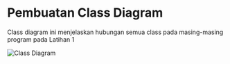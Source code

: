 # Pembuatan Class Diagram
Class diagram ini menjelaskan hubungan semua class pada masing-masing program pada Latihan 1

![Class Diagram](https://github.com/dummytarget/praxis-academy/tree/master/img/m-1/h-4/01.png)
